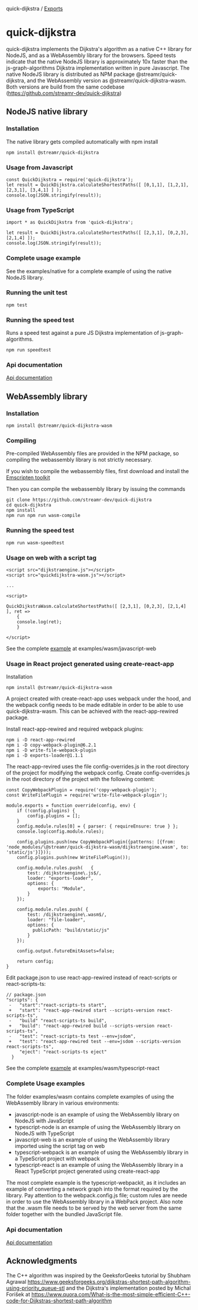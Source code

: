 quick-dijkstra / [Exports](modules.md)

# quick-dijkstra

quick-dijkstra implements the Dijkstra's algorithm as a native C++ library for NodeJS, and as a 
WebAssembly library for the browsers. Speed tests indicate that the native NodeJS library is approximately 10x faster than the js-graph-algorithms Dijkstra implementation written in pure Javascript. The native NodeJS library is distributed as NPM package @streamr/quick-dijkstra, 
and the WebAssembly version as @streamr/quick-dijkstra-wasm. Both versions are build from the same codebase (https://github.com/streamr-dev/quick-dijkstra) 

## NodeJS native library

### Installation

The native library gets compiled automatically with npm install

```
npm install @streamr/quick-dijkstra
```

### Usage from Javascript

```
const QuickDijkstra = require('quick-dijkstra');
let result = QuickDijkstra.calculateShortestPaths([ [0,1,1], [1,2,1], [2,3,1], [3,4,1] ] );
console.log(JSON.stringify(result));
```

### Usage from TypeScript 

```
import * as QuickDijkstra from 'quick-dijkstra';

let result = QuickDijkstra.calculateShortestPaths([ [2,3,1], [0,2,3], [2,1,4] ]);
console.log(JSON.stringify(result));
```

### Complete usage example

See the examples/native for a complete example of using the native NodeJS library.

### Running the unit test

```
npm test
```

### Running the speed test

Runs a speed test against a pure JS Dijkstra implementation of js-graph-algorithms.

```
npm run speedtest
```

### Api documentation

[Api documentation](doc/native/modules.md)

## WebAssembly library

### Installation

```
npm install @streamr/quick-dijkstra-wasm
```

### Compiling

Pre-compiled WebAssembly files are provided in the NPM package, so compiling the webassembly library
is not strictly necessary.

If you wish to compile the webassembly files, first download and install the [Emscripten toolkit](https://emscripten.org/docs/getting_started/downloads.html)

Then you can compile the webassembly library by issuing the commands

```
git clone https://github.com/streamr-dev/quick-dijkstra
cd quick-dijkstra
npm install
npm run npm run wasm-compile
```

### Running the speed test

```
npm run wasm-speedtest
```

### Usage on web with a script tag

```
<script src="dijkstraengine.js"></script>
<script src="quickdijkstra-wasm.js"></script>

...

<script>

QuickDijkstraWasm.calculateShortestPaths([ [2,3,1], [0,2,3], [2,1,4] ], ret => 
	{
	console.log(ret);
	}	

</script>

```
See the complete [example](examples/wasm/javascript-web) at examples/wasm/javascript-web

### Usage in React project generated using create-react-app

Installation

```
npm install @streamr/quick-dijkstra-wasm
```

A project created with create-react-app uses webpack under the hood, and the webpack config needs to be made editable
in order to be able to use quick-dijkstra-wasm. This can be achieved with the react-app-rewired package.

Install react-app-rewired and required webpack plugins:

```
npm i -D react-app-rewired
npm i -D copy-webpack-plugin@6.2.1
npm i -D write-file-webpack-plugin
npm i -D exports-loader@1.1.1
```

The react-app-revired uses the file config-overrides.js in the root directory of the project for 
modifying the webpack config. Create config-overrides.js in the root directory of the project with the following
content:

```
const CopyWebpackPlugin = require('copy-webpack-plugin');
const WriteFilePlugin = require('write-file-webpack-plugin');

module.exports = function override(config, env) {
    if (!config.plugins) {
        config.plugins = [];
	}
	config.module.rules[0] = { parser: { requireEnsure: true } };
	console.log(config.module.rules);

    config.plugins.push(new CopyWebpackPlugin({patterns: [{from: 'node_modules/\@streamr/quick-dijkstra-wasm/dijkstraengine.wasm', to: 'static/js'}]}));
	config.plugins.push(new WriteFilePlugin());

	config.module.rules.push(	{
		test: /dijkstraengine\.js$/,
		loader: "exports-loader",
		options: {
			exports: "Module",
		}
	});

	config.module.rules.push( {
		test: /dijkstraengine\.wasm$/,
		loader: "file-loader",
		options: {
		  publicPath: "build/static/js"
		}
	});

	config.output.futureEmitAssets=false;

    return config;
}
```

Edit package.json to use react-app-rewired instead of react-scripts or react-scripts-ts:

```
// package.json
"scripts": {
 -   "start":"react-scripts-ts start",
 +   "start": "react-app-rewired start --scripts-version react-scripts-ts",
 -   "build" "react-scripts-ts build",
 +   "build": "react-app-rewired build --scripts-version react-scripts-ts",
 -   "test": "react-scripts-ts test --env=jsdom",
 +   "test": "react-app-rewired test --env=jsdom --scripts-version react-scripts-ts",
     "eject": "react-scripts-ts eject"
  }
```

See the complete [example](examples/wasm/typescript-react) at examples/wasm/typescript-react

### Complete Usage examples

The folder examples/wasm contains complete examples of using the WebAssembly library in various environments: 
 * javascript-node is an example of using the WebAssembly library on NodeJS with JavaScript
 * typescript-node is an example of using the WebAssembly library on NodeJS with TypeScript
 * javascript-web is an example of using the WebAssembly library imported using the script tag on web
 * typescript-webpack is an example of using the WebAssembly library in a TypeScript project with webpack
 * typescript-react is an example of using the WebAssembly library in a React TypeScript project generated using create-react-app

The most complete example is the typescript-webpackit, as it includes an example of converting a network graph into the format 
required by the library. Pay attention to the webpack.config.js file; custom rules are neede in order to use the
WebAssembly library in a WebPack project. Also note that the .wasm file needs to be served by the web server from the same folder together with 
the bundled JavaScript file.

### Api documentation

[Api documentation](doc/wasm/modules.md)

## Acknowledgments

The C++ algorithm was inspired by the GeeksforGeeks tutorial by Shubham Agrawal https://www.geeksforgeeks.org/dijkstras-shortest-path-algorithm-using-priority_queue-stl and the Dijkstra's implementation posted by Michal Forišek
at https://www.quora.com/What-is-the-most-simple-efficient-C++-code-for-Dijkstras-shortest-path-algorithm
